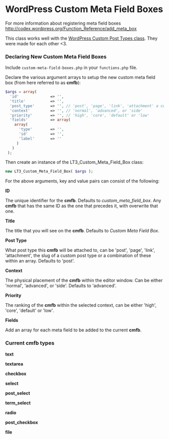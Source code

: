 # WordPress Custom Meta Field Boxes

For more information about registering meta field boxes http://codex.wordpress.org/Function_Reference/add_meta_box

This class works well with the [WordPress Custom Post Types class](https://github.com/beaucharman/wordpress-custom-post-types). They were made for each other <3.

### Declaring New Custom Meta Field Boxes

Include `custom-meta-field-boxes.php` in your `functions.php` file.

Declare the various argument arrays to setup the new custom meta field box (from here referred to as **cmfb**):

```php
$args = array(
  'id'              => '',
  'title'           => '',
  'post_type'       => '', // 'post', 'page', 'link', 'attachment' a custom post type slug, or array
  'context'         => '', // 'normal', 'advanced', or 'side'
  'priority'        => '', // 'high', 'core', 'default' or 'low'
  'fields'          => array(
    array(
      'type'        => '',
      'id'          => '',
      'label'       => ''
     )
   )
 );
```

Then create an instance of the LT3_Custom_Meta_Field_Box class:

```php
new LT3_Custom_Meta_Field_Box( $args );
```

For the above arguments, key and value pairs can consist of the following:

**ID**

The unique identifier for the **cmfb**. Defaults to *custom_meta_field_box*. Any **cmfb** that has the same ID as the one that precedes it, with overwrite that one.

**Title**

The title that you will see on the **cmfb**. Defaults to *Custom Meta Field Box*.

**Post Type**

What post type this **cmfb** will be attached to, can be 'post', 'page', 'link', 'attachment', the slug of a custom post type or a combination of these within an array. Defaults to 'post'.

**Context**

The physical placement of the **cmfb** within the editor window. Can be either 'normal', 'advanced', or 'side'. Defaults to 'advanced'.

**Priority**

The ranking of the **cmfb** within the selected context, can be either 'high', 'core', 'default' or 'low'.

**Fields**

Add an array for each meta field to be added to the current **cmfb**.

### Current **cmfb** types

**text**

**textarea**

**checkbox**

**select**

**post_select**

**term_select**

**radio**

**post_checkbox**

**file**

